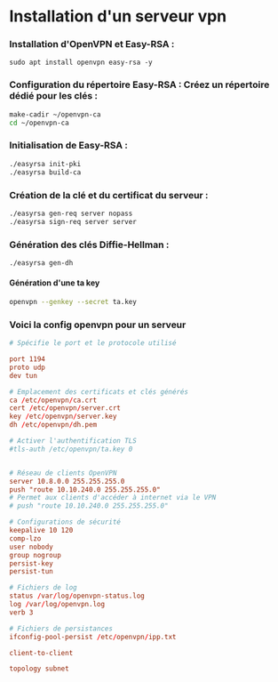 # Installation d'un serveur vpn

### Installation d'OpenVPN et Easy-RSA :

```sudo apt install openvpn easy-rsa -y```

### Configuration du répertoire Easy-RSA : Créez un répertoire dédié pour les clés :


```bash
make-cadir ~/openvpn-ca
cd ~/openvpn-ca
```

### Initialisation de Easy-RSA :

```bash
./easyrsa init-pki
./easyrsa build-ca
```

### Création de la clé et du certificat du serveur :

```bash
./easyrsa gen-req server nopass
./easyrsa sign-req server server
```

### Génération des clés Diffie-Hellman :

```bash
./easyrsa gen-dh
```

#### Génération d'une ta key
```bash
openvpn --genkey --secret ta.key
```



### Voici la config openvpn pour un serveur

```conf
# Spécifie le port et le protocole utilisé

port 1194
proto udp
dev tun

# Emplacement des certificats et clés générés
ca /etc/openvpn/ca.crt
cert /etc/openvpn/server.crt
key /etc/openvpn/server.key
dh /etc/openvpn/dh.pem

# Activer l'authentification TLS
#tls-auth /etc/openvpn/ta.key 0


# Réseau de clients OpenVPN
server 10.8.0.0 255.255.255.0
push "route 10.10.240.0 255.255.255.0"
# Permet aux clients d'accéder à internet via le VPN
# push "route 10.10.240.0 255.255.255.0"

# Configurations de sécurité
keepalive 10 120
comp-lzo
user nobody
group nogroup
persist-key
persist-tun

# Fichiers de log
status /var/log/openvpn-status.log
log /var/log/openvpn.log
verb 3

# Fichiers de persistances
ifconfig-pool-persist /etc/openvpn/ipp.txt

client-to-client

topology subnet
```
